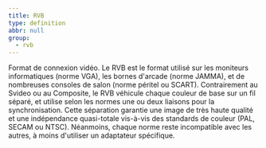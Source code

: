 ```yaml
---
title: RVB
type: definition
abbr: null
group:
  - rvb
---
```

Format de connexion vidéo. Le RVB est le format utilisé sur les moniteurs informatiques (norme VGA), les bornes d'arcade (norme JAMMA), et de nombreuses consoles de salon (norme péritel ou SCART). Contrairement au Svideo ou au Composite, le RVB véhicule chaque couleur de base sur un fil séparé, et utilise selon les normes une ou deux liaisons pour la synchronisation. Cette séparation garantie une image de très haute qualité et une indépendance quasi-totale vis-à-vis des standards de couleur (PAL, SECAM ou NTSC). Néanmoins, chaque norme reste incompatible avec les autres, à moins d'utiliser un adaptateur spécifique.
